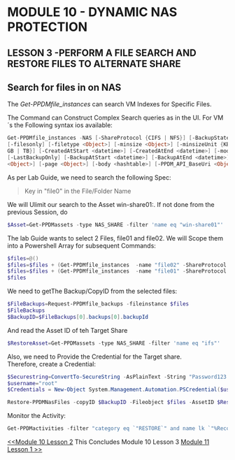 # MODULE 10 - DYNAMIC NAS PROTECTION

## LESSON 3 -PERFORM A FILE SEARCH AND RESTORE FILES TO ALTERNATE SHARE

## Search for files in on NAS

The *Get-PPDMfile_instances* can search VM Indexes for Specific Files.

The Command can Construct Complex Search queries as in the UI. For VM´s the Following syntax ios available:

```Powershell
Get-PPDMfile_instances -NAS [-ShareProtocol {CIFS | NFS}] [-BackupState {Skipped | BackedUp}] [-name <Object>] [-location <Object>]
[-filesonly] [-filetype <Object>] [-minsize <Object>] [-minsizeUnit {KB | MB | GB | TB}] [-maxsize <Object>] [-maxsizeUnit {KB | MB |
GB | TB}] [-CreatedAtStart <datetime>] [-CreatedAtEnd <datetime>] [-modifiedAtStart <datetime>] [-modifiedAtEnd <datetime>]
[-LastBackupOnly] [-BackupAtStart <datetime>] [-BackupAtEnd <datetime>] [-SourceServer <string>] [-AssetID <string>] [-pageSize
<Object>] [-page <Object>] [-body <hashtable>] [-PPDM_API_BaseUri <Object>] [-apiver <Object>]  [<CommonParameters>]
```

As per Lab Guide, we need to search the following Spec:

> Key in "file0" in the File/Folder Name

We will Ulimit our search to the Asset win-share01:. If not done from the previous Session, do  


```Powershell
$Asset=Get-PPDMassets -type NAS_SHARE -filter 'name eq "win-share01"'
```


The lab Guide wants to select 2 Files, file01 and file02. We will Scope them into a Powershell Array for subsequent Commands:

```Powershell
$files=@()
$files=$files + (Get-PPDMfile_instances  -name "file02" -ShareProtocol CIFS -NAS -AssetID $Asset.id -BackupState BackedUp)
$files=$files + (Get-PPDMfile_instances  -name "file01" -ShareProtocol CIFS -NAS -AssetID $Asset.id -BackupState BackedUp)
$files
```

We need to getThe Backup/CopyID from the selected files:

```Powershell
$FileBackups=Request-PPDMfile_backups -fileinstance $files
$FileBackups
$BackupID=$FileBackups[0].backups[0].backupId
```

And read the Asset ID of teh Target Share

```Powershell
$RestoreAsset=Get-PPDMassets -type NAS_SHARE -filter 'name eq "ifs"'
```

Also, we need to Provide the Credential for the Target share.  
Therefore, create a Credential:

```Powershell
$Securestring=ConvertTo-SecureString -AsPlainText -String "Password123!" -Force
$username="root"
$Credentials = New-Object System.Management.Automation.PSCredential($username, $Securestring)
```

```Powershell
Restore-PPDMNasFiles -copyID $BackupID -Fileobject $files -AssetID $RestoreAsset.id -Verbose -targetdirectory "ifs" -credential $credential  -restoreTopLevelACLs
```

Monitor the Activity:
```Powershell
Get-PPDMactivities -filter "category eq `"RESTORE`" and name lk `"%Recovering NAS File/Folder%`""
```

[<<Module 10 Lesson 2](./Module_10_2.md) This Concludes Module 10 Lesson 3 [Module 11 Lesson 1 >>](./Module_11_1.md)
